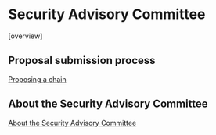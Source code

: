 # Security Advisory Committee
[overview]

## Proposal submission process

[Proposing a chain](src/docs/PROPOSING_A_CHAIN.md)

## About the Security Advisory Committee

[About the Security Advisory Committee](src/docs/SECURITY_ADVISORY_MEMBERS.md)